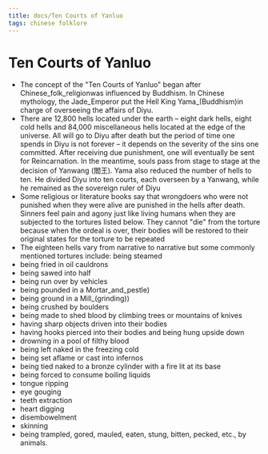 ```yaml
---
title: docs/Ten Courts of Yanluo
tags: chinese folklore
---
```


# Ten Courts of Yanluo
- The concept of the "Ten Courts of Yanluo" began after Chinese_folk_religionwas influenced by Buddhism. In Chinese mythology, the Jade_Emperor put the Hell King Yama_(Buddhism)in charge of overseeing the affairs of Diyu.
- There are 12,800 hells located under the earth – eight dark hells, eight cold hells and 84,000 miscellaneous hells located at the edge of the universe. All will go to Diyu after death but the period of time one spends in Diyu is not forever – it depends on the severity of the sins one committed. After receiving due punishment, one will eventually be sent for Reincarnation. In the meantime, souls pass from stage to stage at the decision of Yanwang (閻王). Yama also reduced the number of hells to ten. He divided Diyu into ten courts, each overseen by a Yanwang, while he remained as the sovereign ruler of Diyu
- Some religious or literature books say that wrongdoers who were not punished when they were alive are punished in the hells after death. Sinners feel pain and agony just like living humans when they are subjected to the tortures listed below. They cannot "die" from the torture because when the ordeal is over, their bodies will be restored to their original states for the torture to be repeated
- The eighteen hells vary from narrative to narrative but some commonly mentioned tortures include: being steamed
- being fried in oil cauldrons
- being sawed into half
- being run over by vehicles
- being pounded in a Mortar_and_pestle)
- being ground in a Mill_(grinding))
- being crushed by boulders
- being made to shed blood by climbing trees or mountains of knives
- having sharp objects driven into their bodies
- having hooks pierced into their bodies and being hung upside down
- drowning in a pool of filthy blood
- being left naked in the freezing cold
- being set aflame or cast into infernos
- being tied naked to a bronze cylinder with a fire lit at its base
- being forced to consume boiling liquids
- tongue ripping
- eye gouging
- teeth extraction
- heart digging
- disembowelment
- skinning
- being trampled, gored, mauled, eaten, stung, bitten, pecked, etc., by animals.